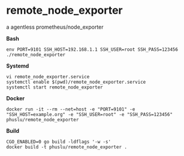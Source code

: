 # remote_node_exporter
a agentless prometheus/node_exporter

**Bash**
```
env PORT=9101 SSH_HOST=192.168.1.1 SSH_USER=root SSH_PASS=123456 ./remote_node_exporter
```

**Systemd**
```
vi remote_node_exporter.service
systemctl enable $(pwd)/remote_node_exporter.service
systemctl start remote_node_exporter
```

**Docker**
```
docker run -it --rm --net=host -e "PORT=9101" -e "SSH_HOST=example.org" -e "SSH_USER=root" -e "SSH_PASS=123456" phuslu/remote_node_exporter
```

**Build**
```
CGO_ENABLED=0 go build -ldflags '-w -s'
docker build -t phuslu/remote_node_exporter .
```
